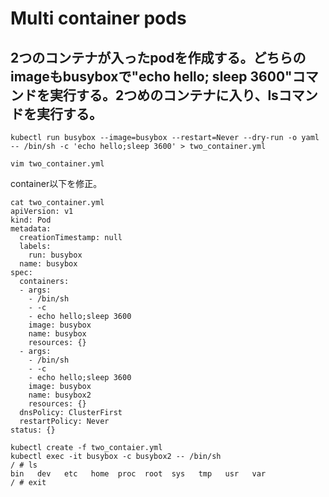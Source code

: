 # Multi container pods

## 2つのコンテナが入ったpodを作成する。どちらのimageもbusyboxで"echo hello; sleep 3600"コマンドを実行する。2つめのコンテナに入り、lsコマンドを実行する。

```
kubectl run busybox --image=busybox --restart=Never --dry-run -o yaml  -- /bin/sh -c 'echo hello;sleep 3600' > two_container.yml
```

```
vim two_container.yml
```
container以下を修正。

```
cat two_container.yml
apiVersion: v1
kind: Pod
metadata:
  creationTimestamp: null
  labels:
    run: busybox
  name: busybox
spec:
  containers:
  - args:
    - /bin/sh
    - -c
    - echo hello;sleep 3600
    image: busybox
    name: busybox
    resources: {}
  - args:
    - /bin/sh
    - -c
    - echo hello;sleep 3600
    image: busybox
    name: busybox2
    resources: {}
  dnsPolicy: ClusterFirst
  restartPolicy: Never
status: {}
```

```
kubectl create -f two_contaier.yml
kubectl exec -it busybox -c busybox2 -- /bin/sh
/ # ls
bin   dev   etc   home  proc  root  sys   tmp   usr   var
/ # exit
```